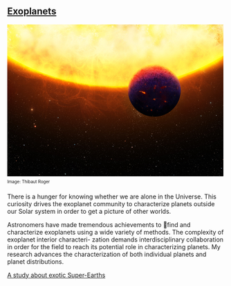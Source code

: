 ## [Exoplanets](/research/exoplanets)

![image alt title](/images/small/pressrelease.jpg)
<sub><sup>Image: Thibaut Roger</sup></sub>  

There is a hunger for knowing whether we are alone in the Universe. This curiosity drives the
exoplanet community to characterize planets outside our Solar system in order to get a picture
of other worlds. 

Astronomers have made tremendous achievements to find and characterize exoplanets using a wide variety of methods. The complexity of exoplanet interior characteri-
zation demands interdisciplinary collaboration in order for the field to reach its potential role
in characterizing planets. My research advances the characterization of both individual planets and planet distributions.

[A study about exotic Super-Earths](https://www.news.uzh.ch/de/articles/2018/Exoplanets.html)
